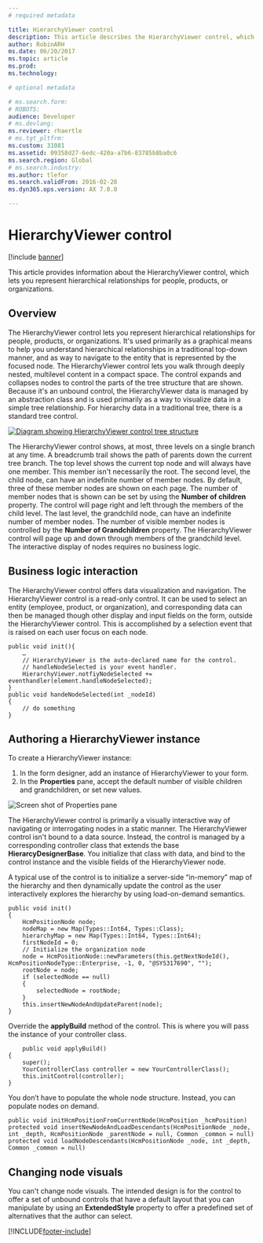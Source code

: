 ```yaml
---
# required metadata

title: HierarchyViewer control
description: This article describes the HierarchyViewer control, which lets you represent hierarchical relationships for people, products, or organizations.
author: RobinARH
ms.date: 06/20/2017
ms.topic: article
ms.prod: 
ms.technology: 

# optional metadata

# ms.search.form: 
# ROBOTS: 
audience: Developer
# ms.devlang: 
ms.reviewer: rhaertle
# ms.tgt_pltfrm: 
ms.custom: 31081
ms.assetid: 09358d27-6edc-420a-a7b6-83785b8ba0c6
ms.search.region: Global
# ms.search.industry: 
ms.author: tlefor
ms.search.validFrom: 2016-02-28
ms.dyn365.ops.version: AX 7.0.0

---
```


# HierarchyViewer control

[!include [banner](../includes/banner.md)]

This article provides information about the HierarchyViewer control, which lets you represent hierarchical relationships for people, products, or organizations.

## Overview

The HierarchyViewer control lets you represent hierarchical relationships for people, products, or organizations. It's used primarily as a graphical means to help you understand hierarchical relationships in a traditional top-down manner, and as way to navigate to the entity that is represented by the focused node. The HierarchyViewer control lets you walk through deeply nested, multilevel content in a compact space. The control expands and collapses nodes to control the parts of the tree structure that are shown. Because it's an unbound control, the HierarchyViewer data is managed by an abstraction class and is used primarily as a way to visualize data in a simple tree relationship. For hierarchy data in a traditional tree, there is a standard tree control. 

[![Diagram showing HierarchyViewer control tree structure](./media/hierarchyviewer_page.png)](./media/hierarchyviewer_page.png) 

The HierarchyViewer control shows, at most, three levels on a single branch at any time. A breadcrumb trail shows the path of parents down the current tree branch. The top level shows the current top node and will always have one member. This member isn't necessarily the root. The second level, the child node, can have an indefinite number of member nodes. By default, three of these member nodes are shown on each page. The number of member nodes that is shown can be set by using the **Number of children** property. The control will page right and left through the members of the child level. The last level, the grandchild node, can have an indefinite number of member nodes. The number of visible member nodes is controlled by the **Number of Grandchildren** property. The HierarchyViewer control will page up and down through members of the grandchild level. The interactive display of nodes requires no business logic.

## Business logic interaction
The HierarchyViewer control offers data visualization and navigation. The HierarchyViewer control is a read-only control. It can be used to select an entity (employee, product, or organization), and corresponding data can then be managed though other display and input fields on the form, outside the HierarchyViewer control. This is accomplished by a selection event that is raised on each user focus on each node.

```xpp
public void init(){
    …    
    // HierarchyViewer is the auto-declared name for the control.
    // handleNodeSelected is your event handler.
    HierarchyViewer.notfiyNodeSelected += eventhandler(element.handleNodeSelected);
}
public void handeNodeSelected(int _nodeId)
{
    // do something
}
```

## Authoring a HierarchyViewer instance
To create a HierarchyViewer instance:

1.  In the form designer, add an instance of HierarchyViewer to your form.
2.  In the **Properties** pane, accept the default number of visible children and grandchildren, or set new values. 

![Screen shot of Properties pane](./media/hierarchyviewer_properties-256x300.png)

The HierarchyViewer control is primarily a visually interactive way of navigating or interrogating nodes in a static manner. The HierarchyViewer control isn't bound to a data source. Instead, the control is managed by a corresponding controller class that extends the base **HierarcyDesignerBase**. You initialize that class with data, and bind to the control instance and the visible fields of the HierarchyViewer node.

A typical use of the control is to initialize a server-side “in-memory” map of the hierarchy and then dynamically update the control as the user interactively explores the hierarchy by using load-on-demand semantics.

```xpp
public void init()
{
    HcmPositionNode node;
    nodeMap = new Map(Types::Int64, Types::Class);
    hierarchyMap = new Map(Types::Int64, Types::Int64);
    firstNodeId = 0;
    // Initialize the organization node
    node = HcmPositionNode::newParameters(this.getNextNodeId(), HcmPositionNodeType::Enterprise, -1, 0, "@SYS317690", "");
    rootNode = node;
    if (selectedNode == null)
    {
        selectedNode = rootNode;
    }
    this.insertNewNodeAndUpdateParent(node);
}
```

Override the **applyBuild** method of the control. This is where you will pass the instance of your controller class.

```xpp
    public void applyBuild()
{
    super();
    YourControllerClass controller = new YourControllerClass();
    this.initControl(controller);
}
```

You don’t have to populate the whole node structure. Instead, you can populate nodes on demand.

```xpp
public void initHcmPositionFromCurrentNode(HcmPosition _hcmPosition)
protected void insertNewNodeAndLoadDescendants(HcmPositionNode _node, int _depth, HcmPositionNode _parentNode = null, Common _common = null)
protected void loadNodeDescendants(HcmPositionNode _node, int _depth, Common _common = null)
```

## Changing node visuals
You can't change node visuals. The intended design is for the control to offer a set of unbound controls that have a default layout that you can manipulate by using an **ExtendedStyle** property to offer a predefined set of alternatives that the author can select.





[!INCLUDE[footer-include](../../../includes/footer-banner.md)]